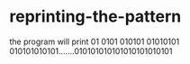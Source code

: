 # reprinting-the-pattern
the program will print 01 0101 010101 01010101 010101010101.......010101010101010101010101
